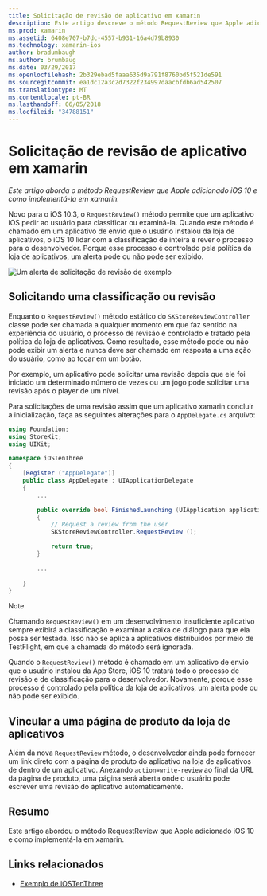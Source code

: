 ```yaml
---
title: Solicitação de revisão de aplicativo em xamarin
description: Este artigo descreve o método RequestReview que Apple adicionado ao iOS 10 e discute como implementá-la em xamarin.
ms.prod: xamarin
ms.assetid: 6408e707-b7dc-4557-b931-16a4d79b8930
ms.technology: xamarin-ios
author: bradumbaugh
ms.author: brumbaug
ms.date: 03/29/2017
ms.openlocfilehash: 2b329ebad5faaa635d9a791f8760bd5f521de591
ms.sourcegitcommit: ea1dc12a3c2d7322f234997daacbfdb6ad542507
ms.translationtype: MT
ms.contentlocale: pt-BR
ms.lasthandoff: 06/05/2018
ms.locfileid: "34788151"
---
```

# <a name="request-app-review-in-xamarinios"></a>Solicitação de revisão de aplicativo em xamarin

_Este artigo aborda o método RequestReview que Apple adicionado iOS 10 e como implementá-la em xamarin._

Novo para o iOS 10.3, o `RequestReview()` método permite que um aplicativo iOS pedir ao usuário para classificar ou examiná-la. Quando este método é chamado em um aplicativo de envio que o usuário instalou da loja de aplicativos, o iOS 10 lidar com a classificação de inteira e rever o processo para o desenvolvedor. Porque esse processo é controlado pela política da loja de aplicativos, um alerta pode ou não pode ser exibido.

![](request-app-review-images/review01.png "Um alerta de solicitação de revisão de exemplo")

## <a name="requesting-a-rating-or-review"></a>Solicitando uma classificação ou revisão

Enquanto o `RequestReview()` método estático do `SKStoreReviewController` classe pode ser chamada a qualquer momento em que faz sentido na experiência do usuário, o processo de revisão é controlado e tratado pela política da loja de aplicativos. Como resultado, esse método pode ou não pode exibir um alerta e nunca deve ser chamado em resposta a uma ação do usuário, como ao tocar em um botão.

Por exemplo, um aplicativo pode solicitar uma revisão depois que ele foi iniciado um determinado número de vezes ou um jogo pode solicitar uma revisão após o player de um nível.

Para solicitações de uma revisão assim que um aplicativo xamarin concluir a inicialização, faça as seguintes alterações para o `AppDelegate.cs` arquivo:

```csharp
using Foundation;
using StoreKit;
using UIKit;

namespace iOSTenThree
{
    [Register ("AppDelegate")]
    public class AppDelegate : UIApplicationDelegate
    {
        ...

        public override bool FinishedLaunching (UIApplication application, NSDictionary launchOptions)
        {
            // Request a review from the user
            SKStoreReviewController.RequestReview ();

            return true;
        }
        
        ...
        
    }
}
```

> [!NOTE]
> Chamando `RequestReview()` em um desenvolvimento insuficiente aplicativo sempre exibirá a classificação e examinar a caixa de diálogo para que ela possa ser testada. Isso não se aplica a aplicativos distribuídos por meio de TestFlight, em que a chamada do método será ignorada.

Quando o `RequestReview()` método é chamado em um aplicativo de envio que o usuário instalou da App Store, iOS 10 tratará todo o processo de revisão e de classificação para o desenvolvedor. Novamente, porque esse processo é controlado pela política da loja de aplicativos, um alerta pode ou não pode ser exibido.

## <a name="linking-to-an-app-store-product-page"></a>Vincular a uma página de produto da loja de aplicativos 

Além da nova `RequestReview` método, o desenvolvedor ainda pode fornecer um link direto com a página de produto do aplicativo na loja de aplicativos de dentro de um aplicativo. Anexando `action=write-review` ao final da URL da página de produto, uma página será aberta onde o usuário pode escrever uma revisão do aplicativo automaticamente. 

## <a name="summary"></a>Resumo

Este artigo abordou o método RequestReview que Apple adicionado iOS 10 e como implementá-la em xamarin.



## <a name="related-links"></a>Links relacionados

- [Exemplo de iOSTenThree](https://developer.xamarin.com/samples/ios/iOS10/iOSTenThree)
